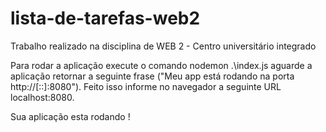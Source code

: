 # lista-de-tarefas-web2
Trabalho realizado na disciplina de WEB 2 - Centro universitário integrado

Para rodar a aplicação execute o comando nodemon .\index.js aguarde a aplicação retornar a seguinte frase ("Meu app está rodando na porta http://[::]:8080").
Feito isso informe no navegador a seguinte URL localhost:8080.

Sua aplicação esta rodando !
